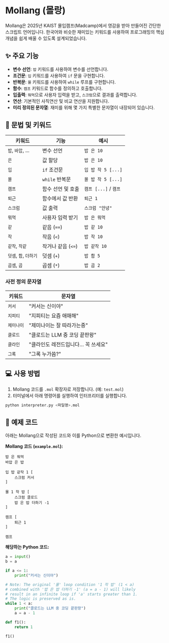 # Mollang (몰랑)

Mollang은 2025년 KAIST 몰입캠프(Madcamp)에서 영감을 받아 만들어진 간단한 스크립트 언어입니다. 한국어와 비슷한 재미있는 키워드를 사용하여 프로그래밍의 핵심 개념을 쉽게 배울 수 있도록 설계되었습니다.

## ✨ 주요 기능

- **변수 선언**: `밥` 키워드를 사용하여 변수를 선언합니다.
- **조건문**: `입` 키워드를 사용하여 `if` 문을 구현합니다.
- **반복문**: `몰` 키워드를 사용하여 `while` 루프를 구현합니다.
- **함수**: `캠프` 키워드로 함수를 정의하고 호출합니다.
- **입출력**: `뭐먹`으로 사용자 입력을 받고, `스크럼`으로 결과를 출력합니다.
- **연산**: 기본적인 사칙연산 및 비교 연산을 지원합니다.
- **미리 정의된 문자열**: 재미를 위해 몇 가지 특별한 문자열이 내장되어 있습니다.

## 📝 문법 및 키워드

| 키워드 | 기능 | 예시 |
| --- | --- | --- |
| `밥`, `바압`, ... | 변수 선언 | `밥 은 10` |
| `은` | 값 할당 | `밥 은 10` |
| `입` | `if` 조건문 | `입 밥 작 5 [...]` |
| `몰` | `while` 반복문 | `몰 밥 작 5 [...]` |
| `캠프` | 함수 선언 및 호출 | `캠프 [...]` / `캠프` |
| `퇴근` | 함수에서 값 반환 | `퇴근 1` |
| `스크럼` | 값 출력 | `스크럼 "안녕"` |
| `뭐먹` | 사용자 입력 받기 | `밥 은 뭐먹` |
| `같` | 같음 (`==`) | `밥 같 10` |
| `작` | 작음 (`<`) | `밥 작 10` |
| `같작`, `작같` | 작거나 같음 (`<=`) | `밥 같작 10` |
| `덧셈`, `합`, `더하기` | 덧셈 (`+`) | `밥 합 5` |
| `곱셈`, `곱` | 곱셈 (`*`) | `밥 곱 2` |

###  사전 정의 문자열

| 키워드 | 문자열 |
| --- | --- |
| `커서` | "커서는 신이야" |
| `지피티` | "지피티는 요즘 애매해" |
| `제미나이` | "제미나이는 잘 따라가는중" |
| `클로드` | "클로드는 LLM 중 코딩 끝판왕" |
| `클라인` | "클라인도 레전드입니다… 꼭 쓰세요" |
| `그록` | "그록 누가씀?" |

## 💻 사용 방법

1.  Mollang 코드를 `.mol` 확장자로 저장합니다. (예: `test.mol`)
2.  터미널에서 아래 명령어를 실행하여 인터프리터를 실행합니다.

```bash
python interpreter.py <파일명>.mol
```

## 🚀 예제 코드

아래는 Mollang으로 작성된 코드와 이를 Python으로 변환한 예시입니다.

**Mollang 코드 (`example.mol`):**

```
밥 은 뭐먹
바압 은 밥

입 밥 같작 1 [
	스크럼 커서
]

몰 1 작 밥 [
	스크럼 클로드
	밥 은 밥 더하기 -1
]

캠프 [
	퇴근 1
]

캠프
```

**해당하는 Python 코드:**

```python
a = input()
b = a

if a <= 1:
	print("커서는 신이야")

# Note: The original '몰' loop condition '1 작 밥' (1 < a)
# combined with '밥 은 밥 더하기 -1' (a = a - 1) will likely
# result in an infinite loop if 'a' starts greater than 1.
# The logic is preserved as is.
while 1 < a:
	print("클로드는 LLM 중 코딩 끝판왕")
	a = a - 1

def f1():
	return 1

f1()
